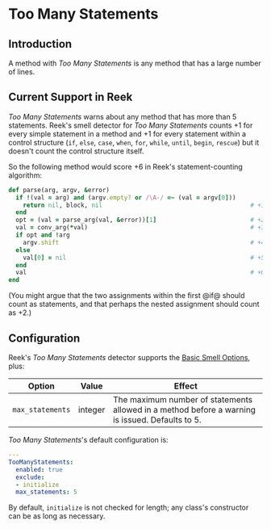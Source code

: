 # Too Many Statements

## Introduction

A method with _Too Many Statements_ is any method that has a large number of lines.

## Current Support in Reek

_Too Many Statements_ warns about any method that has more than 5 statements.
Reek's smell detector for _Too Many Statements_ counts +1 for every simple
statement in a method and +1 for every statement within a control structure
(`if`, `else`, `case`, `when`, `for`, `while`, `until`, `begin`, `rescue`) but
it doesn't count the control structure itself.

So the following method would score +6 in Reek's statement-counting algorithm:

```ruby
def parse(arg, argv, &error)
  if !(val = arg) and (argv.empty? or /\A-/ =~ (val = argv[0]))
    return nil, block, nil                                         # +1
  end
  opt = (val = parse_arg(val, &error))[1]                          # +2
  val = conv_arg(*val)                                             # +3
  if opt and !arg
    argv.shift                                                     # +4
  else
    val[0] = nil                                                   # +5
  end
  val                                                              # +6
end
```

(You might argue that the two assignments within the first @if@ should count as statements, and that perhaps the nested assignment should count as +2.)

## Configuration

Reek's _Too Many Statements_ detector supports the [Basic Smell Options](Basic-Smell-Options.md), plus:

| Option         | Value       | Effect  |
| ---------------|-------------|---------|
| `max_statements` |  integer | The maximum number of statements allowed in a method before a warning is issued. Defaults to 5. |

_Too Many Statements_'s default configuration is:

```yaml
---
TooManyStatements:
  enabled: true
  exclude:
  - initialize
  max_statements: 5
```

By default, `initialize` is not checked for length; any class's constructor can be as long as necessary.
